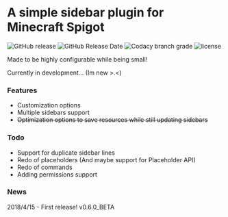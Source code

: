 # A simple sidebar plugin for Minecraft Spigot
![GitHub release](https://img.shields.io/github/release/flintintoe/SimpleSidebar.svg?label=Current%20Release&?style=for-the-badge)   ![GitHub Release Date](https://img.shields.io/github/release-date/flintintoe/SimpleSidebar.svg?label=Last%20release&?style=flat-square)   ![Codacy branch grade](https://img.shields.io/codacy/grade/ad2a5c3320dd43cbad38ba13a85f8a66/release.svg?label=Codacy%20grade&?style=flat-square)   ![license](https://img.shields.io/github/license/flintintoe/SimpleSidebar.svg?label=License&?style=flat-square) 


Made to be highly configurable while being small!

Currently in development... (Im new >.<)

### Features
- Customization options
- Multiple sidebars support
- ~~Optimization options to save resources while still updating sidebars~~

### Todo
- Support for duplicate sidebar lines
- Redo of placeholders (And maybe support for Placeholder API)
- Redo of commands
- Adding permissions support

### News
2018/4/15 - First release! v0.6.0_BETA


